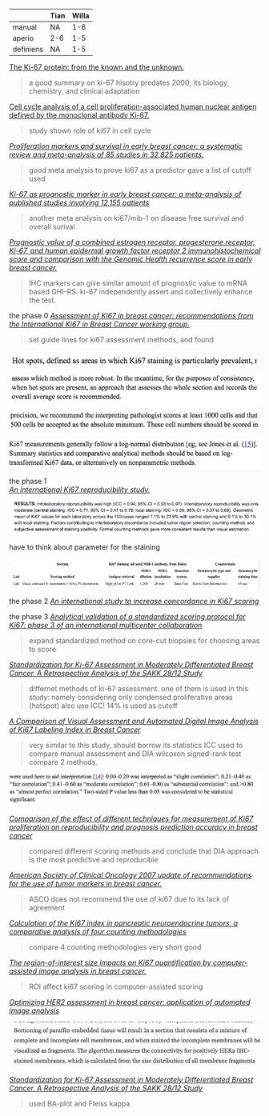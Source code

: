 

|  |Tian | Willa
| :------------- | :------------- | :---|
|  manual    | NA | 1-6|
|aperio | 2-6 | 1-5 |
|definiens| NA | 1-5 |



[The Ki-67 protein: from the known and the unknown.](http://www-ncbi-nlm-nih-gov/pubmed/6206131)  
> a good summary on ki-67 hisotry predates 2000; its biology, chemistry, and clinical adaptation


[Cell cycle analysis of a cell proliferation-associated human nuclear antigen defined by the monoclonal antibody Ki-67.](http://www.ncbi.nlm.nih.gov/pubmed/6206131)   
> study shown role of ki67 in cell cycle

[_Proliferation markers and survival in early breast cancer: a systematic review and meta-analysis of 85 studies in 32,825 patients._](http://www.ncbi.nlm.nih.gov/pubmed/18455396)  
> good meta analysis to prove ki67 as a predictor
gave a list of cutoff used


[_Ki-67 as prognostic marker in early breast cancer: a meta-analysis of published studies involving 12,155 patients_](http://www.ncbi.nlm.nih.gov/pubmed/17453008)  
> another meta analysis on ki67/mib-1 on disease free survival and overall surival

[_Prognostic value of a combined estrogen receptor, progesterone receptor, Ki-67, and human epidermal growth factor receptor 2 immunohistochemical score and comparison with the Genomic Health recurrence score in early breast cancer._](http://www.ncbi.nlm.nih.gov/pubmed/21990413)   
> IHC markers can give similar amount of prognostic value to mRNA based GHI-RS. ki-67 independently assert and collectively enhance the test.



the phase 0
[_Assessment of Ki67 in breast cancer: recommendations from the International Ki67 in Breast Cancer working group._](http://www.ncbi.nlm.nih.gov/pubmed/21960707)  
> set guide lines for ki67 assessment methods, and found

![](assets/introduction-32276.png)  

![](assets/introduction-5d2d3.png)  

![](assets/introduction-f9aa8.png)  

![](assets/introduction-d8136.png)

the phase 1  
[_An international Ki67 reproducibility study._](http://www.ncbi.nlm.nih.gov/pubmed/24203987?dopt=Abstract&holding=npg)  

![](assets/introduction-166eb.png)

have to think about parameter for the staining

![](assets/introduction-7fb78.png)

the phase 2
[_An international study to increase concordance in Ki67 scoring_](http://www.nature.com/modpathol/journal/v28/n6/full/modpathol201538a.html)


the phase 3
[_Analytical validation of a standardized scoring protocol for Ki67: phase 3 of an international multicenter collaboration_](http://www.nature.com/articles/npjbcancer201614)
> expand standardized method on core-cut biopsies for choosing areas to score



[_Standardization for Ki-67 Assessment in Moderately Differentiated Breast Cancer. A Retrospective Analysis of the SAKK 28/12 Study_](http://www.ncbi.nlm.nih.gov/pmc/articles/PMC4401515/)  
> differnet methods of ki-67 assessment. one of them is used in this study: namely considering only condensed proliferative areas (hotspot) also use ICC! 14% is used as cutoff



[_A Comparison of Visual Assessment and Automated Digital Image Analysis of Ki67 Labeling Index in Breast Cancer_](http://www.ncbi.nlm.nih.gov/pmc/articles/PMC4771161/)
> very similar to this study, should borrow its statistics
> ICC used to compare manual assessment and DIA
> wilcoxon signed-rank test compare 2 methods.

![](assets/introduction-fb53d.png)


[_Comparison of the effect of different techniques for measurement of Ki67 proliferation on reproducibility and prognosis prediction accuracy in breast cancer_](http://www.ncbi.nlm.nih.gov/pubmed/22963617)  
> compared different scoring methods and conclude that DIA approach is the most predictive and reproducible  


[_American Society of Clinical Oncology 2007 update of recommendations for the use of tumor markers in breast cancer._](http://www.ncbi.nlm.nih.gov/pubmed/17954709/)
> ASCO does not recommend the use of ki67 due to its lack of agreement


[_Calculation of the Ki67 index in pancreatic neuroendocrine tumors: a comparative analysis of four counting methodologies_](http://www.nature.com/modpathol/journal/v28/n5/full/modpathol2014156a.html)
> compare 4 counting methodologies
> very short good


[_The region-of-interest size impacts on Ki67 quantification by computer-assisted image analysis in breast cancer._](http://www.ncbi.nlm.nih.gov/pubmed/26206765?dopt=Abstract&holding=npg)  
> ROI affect ki67 scoring in computer-assisted scoring


[_Optimizing HER2 assessment in breast cancer: application of automated image analysis_](http://link.springer.com/article/10.1007%2Fs10549-015-3475-3)

![](assets/introduction-6cf18.png)


[_Standardization for Ki-67 Assessment in Moderately Differentiated Breast Cancer. A Retrospective Analysis of the SAKK 28/12 Study_](http://www.ncbi.nlm.nih.gov/pmc/articles/PMC4401515/)  
> used BA-plot and Fleiss kappa
